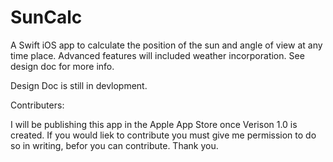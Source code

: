 # SunCalc
A Swift iOS app to calculate the position of the sun and angle of view at any time place. Advanced features will included weather incorporation. See design doc for more info.

Design Doc is still in devlopment.

Contributers:

I will be publishing this app in the Apple App Store once Verison 1.0 is created.  If you would liek to contribute you must give me permission to do so in writing, befor you can contribute.  Thank you.
